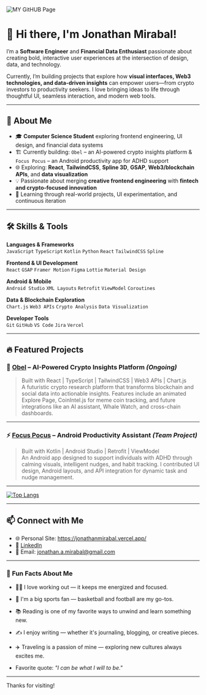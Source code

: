 
![MY GitHUB Page](https://github.com/user-attachments/assets/c4f0bb13-8efe-49a0-92e2-a15dc5b3271f)



# 👋 Hi there, I'm Jonathan Mirabal!

I’m a **Software Engineer** and **Financial Data Enthusiast** passionate about creating bold, interactive user experiences at the intersection of design, data, and technology.

Currently, I’m building projects that explore how **visual interfaces, Web3 technologies, and data-driven insights** can empower users—from crypto investors to productivity seekers. I love bringing ideas to life through thoughtful UI, seamless interaction, and modern web tools.

---

## 🚀 About Me

- 🎓 **Computer Science Student** exploring frontend engineering, UI design, and financial data systems
- 🏗️ Currently building: `Obel` – an AI-powered crypto insights platform & `Focus Pocus` – an Android productivity app for ADHD support
- 🌐 Exploring: **React**, **TailwindCSS**, **Spline 3D**, **GSAP**, **Web3/blockchain APIs**, and **data visualization**
- 💡 Passionate about merging **creative frontend engineering** with **fintech and crypto-focused innovation**
- 🧠 Learning through real-world projects, UI experimentation, and continuous iteration

---

## 🛠️ Skills & Tools

**Languages & Frameworks**  
`JavaScript` `TypeScript` `Kotlin` `Python` `React` `TailwindCSS` `Spline`

**Frontend & UI Development**  
`React` `GSAP` `Framer Motion` `Figma` `Lottie` `Material Design`

**Android & Mobile**  
`Android Studio` `XML Layouts` `Retrofit` `ViewModel` `Coroutines`

**Data & Blockchain Exploration**  
`Chart.js` `Web3 APIs` `Crypto Analysis` `Data Visualization`

**Developer Tools**  
`Git` `GitHub` `VS Code` `Jira` `Vercel`

---

## 🔥 Featured Projects

### 🧠 [Obel](https://github.com/jonathanprogram2/obel) – AI-Powered Crypto Insights Platform *(Ongoing)*  
> Built with React | TypeScript | TailwindCSS | Web3 APIs | Chart.js  
A futuristic crypto research platform that transforms blockchain and social data into actionable insights. Features include an animated Explore Page, CoinIntel.js for meme coin tracking, and future integrations like an AI assistant, Whale Watch, and cross-chain dashboards.

---

### ⚡ [Focus Pocus](https://github.com/jonathanprogram2/focus-pocus/tree/dev) – Android Productivity Assistant *(Team Project)*  
> Built with Kotlin | Android Studio | Retrofit | ViewModel  
An Android app designed to support individuals with ADHD through calming visuals, intelligent nudges, and habit tracking. I contributed UI design, Android layouts, and API integration for dynamic task and nudge management.


---
[![Top Langs](https://github-readme-stats.vercel.app/api/top-langs/?username=jonathanprogram2&layout=pie)](https://github.com/anuraghazra/github-readme-stats)

---

## 📫 Connect with Me

- 🌐 Personal Site: https://jonathanmirabal.vercel.app/
- 💼 [LinkedIn](https://www.linkedin.com/in/jonathanmirabal)  
- 📧 Email: [jonathan.a.mirabal@gmail.com](mailto:jonathan.a.mirabal@gmail.com)  


---
### 🎉 Fun Facts About Me

- 🏋️‍♂️ I love working out — it keeps me energized and focused.
- 🏀 I'm a big sports fan — basketball and football are my go-tos.
- 📚 Reading is one of my favorite ways to unwind and learn something new.
- ✍️ I enjoy writing — whether it's journaling, blogging, or creative pieces.
- ✈️ Traveling is a passion of mine — exploring new cultures always excites me.

- Favorite quote: _"I can be what I will to be."_

---

Thanks for visiting!
